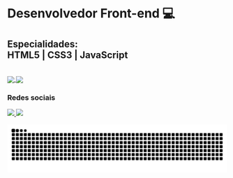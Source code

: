 # Desenvolvedor Front-end 💻

<div>
  <h2>Especialidades:<br>
  HTML5 | CSS3 | JavaScript</h2>
  
</div>

<br>

<a href="https://github.com/dario-bastos-dev/dario-bastos-dev">
  <img height=160 align="center" src="https://github-readme-stats.vercel.app/api?username=dario-bastos-dev&theme=radical" />
</a>
<a href="https://github.com/anuraghazra/convoychat">
  <img height=160 align="center" src="https://github-readme-stats.vercel.app/api/top-langs?username=dario-bastos-dev&layout=compact&langs_count=8&card_width=320&theme=radical" />
</a>

<br>

<div>
  <h3>Redes sociais</h3>
  <span>
    <a class="E-mail" href="mailto:dario.bastos.dev@gmail.com">
      <img src="https://img.shields.io/badge/Gmail-D14836?style=for-the-badge&logo=gmail&logoColor=white">
    </a>
    <a class="linkedin" href="https://www.linkedin.com/in/dario-bastos/">
      <img src="https://img.shields.io/badge/LinkedIn-0077B5?style=for-the-badge&logo=linkedin&logoColor=white">
    </a>
  </span>
</div>

<br>

<picture>
  <source media="(prefers-color-scheme: dark)" srcset="https://raw.githubusercontent.com/dario-bastos-dev/dario-bastos-dev/output/github-contribution-grid-snake-dark.svg">
  <source media="(prefers-color-scheme: light)" srcset="https://raw.githubusercontent.com/dario-bastos-dev/dario-bastos-dev/output/github-contribution-grid-snake.svg">
  <img alt="github contribution grid snake animation" src="https://raw.githubusercontent.com/dario-bastos-dev/dario-bastos-dev/output/github-contribution-grid-snake.svg">
</picture>

